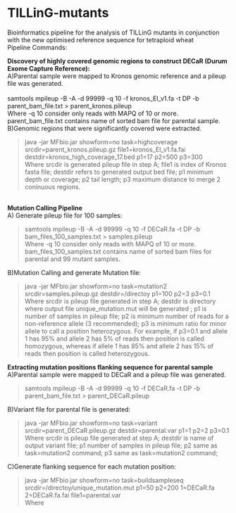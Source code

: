 # TILLinG-mutants
Bioinformatics pipeline for the analysis of TILLinG mutants in conjunction with the new optimised reference sequence for tetraploid wheat
<br/>Pipeline Commands:

<b>Discovery of highly covered genomic regions to construct DECaR (Durum Exome Capture Reference):</b></br>
A)Parental sample were mapped to Kronos genomic reference and a pileup file was generated.</br>  
samtools mpileup  -B -A -d 99999 -q 10 -f kronos_EI_v1.fa  -t DP -b parent_bam_file.txt > parent_kronos.pileup</br>
Where -q 10 consider only reads with MAPQ of 10 or more. parent_bam_file.txt contains name of sorted bam file for parental sample.</br>
B)Genomic regions that were significantly covered were extracted.</br>
>java -jar  MFbio.jar showform=no task=highcoverage srcdir=parent_kronos.pileup.gz file1=kronos_EI_v1.fa.fai  destdir=kronos_high_coverage_17.bed p1=17 p2=500 p3=300</br>
Where srcdir is generated pileup file in step A; file1 is index of Kronos fasta file; destdir refers to generated output bed file; p1 minimum depth or coverage; p2 tail length; p3 maximum distance to merge 2 coninuous regions.


<br/><b>Mutation Calling Pipeline</b></br>
A) Generate pileup file for 100 samples:</br>
>samtools mpileup  -B -A -d 99999 -q 10  -f DECaR.fa  -t DP -b bam_files_100_samples.txt > samples.pileup</br>
Where -q 10 consider only reads with MAPQ of 10 or more. bam_files_100_samples.txt contains name of sorted bam files for parental and 99 mutant samples.</br>

B)Mutation Calling and generate Mutation file:
>java -jar MFbio.jar showform=no task=mutation2  srcdir=samples.pileup.gz destdir=/directoy  p1=100  p2=3  p3=0.1
Where srcdir is pileup file generated in step A; destdir is directory where output file unique_mutation.mut will be generated ; p1 is number
of samples in pileup file; p2 is minimum number of reads for a non-reference allele (3 recommended); p3 is minimum ratio for minor allele 
to call a position heterozygous. For example, if p3=0.1 and allele 1 has 95% and allele 2 has 5% of reads then position is called homozygous,
whereas if allele 1 has 85% and allele 2 has 15% of reads then position is called heterozygous.


<b>Extracting mutation positions flanking sequence for parental sample </b></br>
A)Parental sample were mapped to DECaR and a pileup file was generated.</br> 
>samtools mpileup  -B -A -d 99999 -q 10 -f DECaR.fa  -t DP -b parent_bam_file.txt > parent_DECaR.pileup</br>

B)Variant file for parental file is generated:
>java -jar MFbio.jar showform=no task=variant  srcdir=parent_DECaR.pileup.gz destdir=parental.var p1=1  p2=2 p3=0.1 </br>
Where srcdir is pileup file generated at step A; destdir is name of output variant file; p1 number of samples in pileup file; p2 same as task=mutation2 command; p3 same as task=mutation2 command;  </br>

C)Generate flanking sequence for each mutation position:</br>
>java -jar MFbio.jar showform=no task=buildsampleseq  srcdir=/directoy/unique_mutation.mut  p1=50  p2=200 1=DECaR.fa 2=DECaR.fa.fai file1=parental.var</br>
Where 

